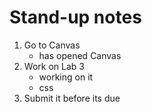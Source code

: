 # Stand-up notes
1. Go to Canvas
	- has opened Canvas
2. Work on Lab 3
	- working on it 
	- css
3. Submit it before its due
